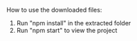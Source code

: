 How to use the downloaded files:
1) Run "npm install" in the extracted folder
2) Run "npm start" to view the project

